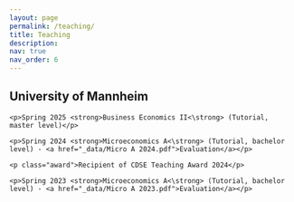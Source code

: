 ```yaml
---
layout: page
permalink: /teaching/
title: Teaching
description: 
nav: true
nav_order: 6
---
```

<html lang="en">
<head>
    <meta charset="UTF-8">
    <meta name="viewport" content="width=device-width, initial-scale=1.0">
    <title>Academic Profile</title>
    <style>
        /* Style for the award with proper alignment */
        .award {
            color: #0366d6;
            display: block;
            margin: 5px 0 16px 20px; /* Add a subtle 20px left margin for slight indentation */
            position: relative;
            padding-left: 10px; /* Add padding to account for the vertical bar */
            border-left: 3px solid #0366d6; /* Use border-left instead of a pseudo-element */
        }
    </style>
</head>
<body>   
    <h2>University of Mannheim</h2>
    
    <p>Spring 2025 <strong>Business Economics II<\strong> (Tutorial, master level)</p>
    
    <p>Spring 2024 <strong>Microeconomics A<\strong> (Tutorial, bachelor level) - <a href="_data/Micro A 2024.pdf">Evaluation</a></p>
    
    <p class="award">Recipient of CDSE Teaching Award 2024</p>
    
    <p>Spring 2023 <strong>Microeconomics A<\strong> (Tutorial, bachelor level) - <a href="_data/Micro A 2023.pdf">Evaluation</a></p>
</body>
</html>
